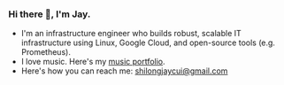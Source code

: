 ### Hi there 👋, I'm Jay.

- I'm an infrastructure engineer who builds robust, scalable IT infrastructure using Linux, Google Cloud, and open-source tools (e.g. Prometheus).
- I love music. Here's my [music portfolio](https://www.tiktok.com/@shilongjaycui).
- Here's how you can reach me: shilongjaycui@gmail.com
